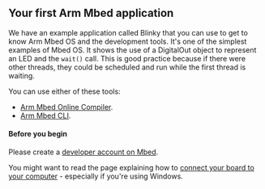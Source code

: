 ## Your first Arm Mbed application

We have an example application called Blinky that you can use to get to know Arm Mbed OS and the development tools. It's one of the simplest examples of Mbed OS. It shows the use of a DigitalOut object to represent an LED and the `wait()` call. This is good practice because if there were other threads, they could be scheduled and run while the first thread is waiting.

You can use either of these tools:

* [Arm Mbed Online Compiler](https://os.mbed.com/docs/v5.6/tutorials/blinky-on-arm-mbed-cli.html).
* [Arm Mbed CLI](/docs/v5.6/tutorials/blinky-on-the-arm-mbed-online-compiler.html).

#### Before you begin

Please create a [developer account on Mbed](https://os.mbed.com/account/signup/).

You might want to read the page explaining how to [connect your board to your computer](/docs/v5.6/tutorials/serial-communication.html) - especially if you're using Windows.

